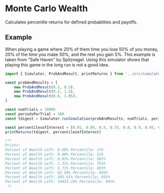 # Monte Carlo Wealth

Calculates percentile returns for defined probablities and payoffs.

## Example
When playing a game where 20% of them time you lose 50% of you money, 20% of the time you make 50%, and the rest you gain 5%. This example is taken from "Safe Haven" by Spitznagel. Using this simulator shows that playing this game in the long run is not a good idea.

``` javascript
import { Simulator, ProbAndResult, printReturns } from '../src/simulator.mjs'

const probAndResults = [
    new ProbAndResult(0.2, 0.5),
    new ProbAndResult(0.2, 1.5),
    new ProbAndResult(0.6, 1.05),
]

const numTrials = 10000
const periodsPerTrial = 300
const tdigest = Simulator.runSimulation(probAndResults, numTrials, periodsPerTrial)

const percentilesofInterest = [0.01, 0.05, 0.5, 0.75, 0.8, 0.9, 0.95, 0.99]
printReturns(tdigest, percentilesofInterest)

/**
Prints: 
Percent of Wealth Left: 0.00% Percentile: 1th
Percent of Wealth Left: 0.00% Percentile: 5th
Percent of Wealth Left: 0.02% Percentile: 50th
Percent of Wealth Left: 1.31% Percentile: 75th
Percent of Wealth Left: 3.71% Percentile: 80th
Percent of Wealth Left: 63.50% Percentile: 90th
Percent of Wealth Left: 495.61% Percentile: 95th
Percent of Wealth Left: 34433.24% Percentile: 99th
 */
```